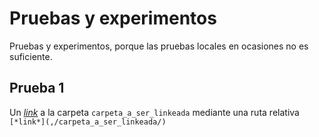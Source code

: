 # Pruebas y experimentos
Pruebas y experimentos, porque las pruebas locales en ocasiones no es suficiente.

## Prueba 1

Un [*link*](,/carpeta_a_ser_linkeada/) a la carpeta `carpeta_a_ser_linkeada` mediante una ruta relativa `[*link*](,/carpeta_a_ser_linkeada/)`
